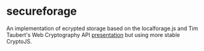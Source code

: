 # secureforage
An implementation of ecrypted storage based on the localforage.js and Tim Taubert's Web Cryptography API [presentation](https://timtaubert.de/talks/keeping-secrets-with-javascript/) but using more stable CryptoJS.
